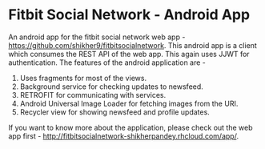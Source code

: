 # Fitbit Social Network  - Android App
An android app for the fitbit social network web app -  https://github.com/shikher9/fitbitsocialnetwork. This android app is 
a client which consumes the REST API of the web app. This again uses JJWT for authentication. The features of the android application are - 

1. Uses fragments for most of the views.
2. Background service for checking updates to newsfeed.
3. RETROFIT for communicating with services.
4. Android Universal Image Loader for fetching images from the URI.
5. Recycler view for showing newsfeed and profile updates.


If you want to know more about the application, please check out the web app first - http://fitbitsocialnetwork-shikherpandey.rhcloud.com/app/.  
